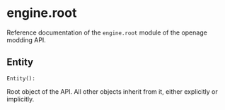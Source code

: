 # engine.root

Reference documentation of the `engine.root` module of the openage modding API.

## Entity

```
Entity():
```

Root object of the API. All other objects inherit from it, either explicitly or implicitly.
